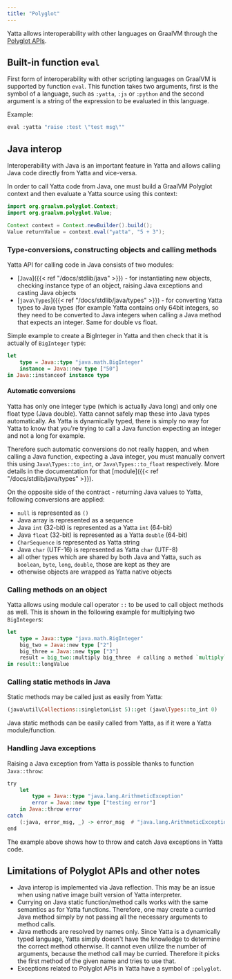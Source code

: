 ```yaml
---
title: "Polyglot"
---
```


Yatta allows interoperability with other languages on GraalVM through the [Polyglot APIs](https://www.graalvm.org/docs/reference-manual/polyglot/).

## Built-in function `eval`
First form of interoperability with other scripting languages on GraalVM is supported by function `eval`.
This function takes two arguments, first is the symbol of a language, such as `:yatta`, `:js` or `:python` and the second argument is a string of the expression to be evaluated in this language.

Example:

```haskell
eval :yatta "raise :test \"test msg\""
```

## Java interop
Interoperability with Java is an important feature in Yatta and allows calling Java code directly from Yatta and vice-versa.

In order to call Yatta code from Java, one must build a GraalVM Polyglot context and then evaluate a Yatta source using this context:

```java
import org.graalvm.polyglot.Context;
import org.graalvm.polyglot.Value;

Context context = Context.newBuilder().build();
Value returnValue = context.eval("yatta", "5 + 3");
```

### Type-conversions, constructing objects and calling methods
Yatta API for calling code in Java consists of two modules:

* [`Java`]({{< ref "/docs/stdlib/java" >}}) - for instantiating new objects, checking instance type of an object, raising Java exceptions and casting Java objects
* [`java\Types`]({{< ref "/docs/stdlib/java/types" >}}) - for converting Yatta types to Java types (for example Yatta contains only 64bit integers, so they need to be converted to Java integers when calling a Java method that expects an integer. Same for double vs float.

Simple example to create a BigInteger in Yatta and then check that it is actually of `BigInteger` type:

```haskell
let
    type = Java::type "java.math.BigInteger"
    instance = Java::new type ["50"]
in Java::instanceof instance type
```

#### Automatic conversions
Yatta has only one integer type (which is actually Java long) and only one float type (Java double). Yatta cannot safely map these into Java types automatically.
As Yatta is dynamically typed, there is simply no way for Yatta to know that you're trying to call a Java function expecting an integer and not a long for example.

Therefore such automatic conversions do not really happen, and when calling a Java function, expecting a Java integer, you must manually convert this using `Java\Types::to_int`, or `Java\Types::to_float` respectively. More details in the documentation for that [module]({{< ref "/docs/stdlib/java/types" >}}).

On the opposite side of the contract - returning Java values to Yatta, following conversions are applied:
* `null` is represented as `()`
* Java array is represented as a sequence
* Java `int` (32-bit) is represented as a Yatta `int` (64-bit)
* Java `float` (32-bit) is represented as a Yatta `double` (64-bit)
* `CharSequence` is represented as Yatta string
* Java `char` (UTF-16) is represented as Yatta `char` (UTF-8)
* all other types which are shared by both Java and Yatta, such as `boolean`, `byte`, `long`, `double`, those are kept as they are
* otherwise objects are wrapped as Yatta native objects

### Calling methods on an object
Yatta allows using module call operator `::` to be used to call object methods as well. This is shown in the following example for multiplying two `BigInteger`s:

```haskell
let
    type = Java::type "java.math.BigInteger"
    big_two = Java::new type ["2"]
    big_three = Java::new type ["3"]
    result = big_two::multiply big_three  # calling a method `multiply` on object of type BigInteger.
in result::longValue
```

### Calling static methods in Java
Static methods may be called just as easily from Yatta:

```haskell
(java\util\Collections::singletonList 5)::get (java\Types::to_int 0)
```

Java static methods can be easily called from Yatta, as if it were a Yatta module/function.

### Handling Java exceptions
Raising a Java exception from Yatta is possible thanks to function `Java::throw`:

```haskell
try
    let
        type = Java::type "java.lang.ArithmeticException"
        error = Java::new type ["testing error"]
    in Java::throw error
catch
    (:java, error_msg, _) -> error_msg  # "java.lang.ArithmeticException: testing error" will be the result
end
```

The example above shows how to throw and catch Java exceptions in Yatta code.

## Limitations of Polyglot APIs and other notes
* Java interop is implemented via Java reflection. This may be an issue when using native image built version of Yatta interpreter.
* Currying on Java static function/method calls works with the same semantics as for Yatta functions. Therefore, one may create a curried Java method simply by not passing all the necessary arguments to method calls.
* Java methods are resolved by names only. Since Yatta is a dynamically typed language, Yatta simply doesn't have the knowledge to determine the correct method otherwise. It cannot even utilize the number of arguments, because the method call may be curried. Therefore it picks the first method of the given name and tries to use that.
* Exceptions related to Polyglot APIs in Yatta have a symbol of `:polyglot`.
